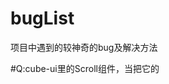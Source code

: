 # bugList
项目中遇到的较神奇的bug及解决方法

#Q:cube-ui里的Scroll组件，当把它的<style lang="stylus" rel="stylesheet/stylus">改成自己项目sass的<style lang="scss" type="text/css" scoped>,
会导致滚动效果失效
#A:原因排查了一下，cube-scroll-list-wrapper 里本应该设置了display:inline-block，但是由于scoped的隔绝，所以没有起作用。
